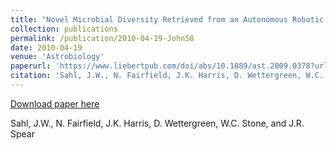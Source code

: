 ```yaml
---
title: "Novel Microbial Diversity Retrieved from an Autonomous Robotic Exploration of the World’s Deepest Phreatic Sinkhole"
collection: publications
permalink: /publication/2010-04-19-John58
date: 2010-04-19
venue: 'Astrobiology'
paperurl: 'https://www.liebertpub.com/doi/abs/10.1089/ast.2009.0378?url_ver=Z39.88-2003&rfr_id=ori:rid:crossref.org&rfr_dat=cr_pub%3dpubmed'
citation: 'Sahl, J.W., N. Fairfield, J.K. Harris, D. Wettergreen, W.C. Stone, and J.R. Spear'
---
```


<a href='https://www.liebertpub.com/doi/abs/10.1089/ast.2009.0378?url_ver=Z39.88-2003&rfr_id=ori:rid:crossref.org&rfr_dat=cr_pub%3dpubmed'>Download paper here</a>

 Sahl, J.W., N. Fairfield, J.K. Harris, D. Wettergreen, W.C. Stone, and J.R. Spear
